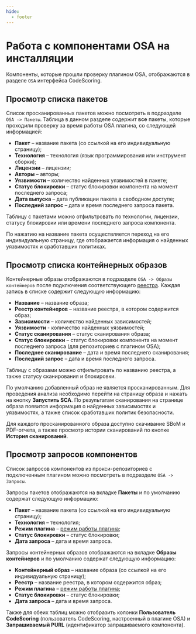 ```yaml
---
hide:
  - footer
---
```

# Работа с компонентами OSA на инсталляции

Компоненты, которые прошли проверку плагином OSA, отображаются в разделе `OSA` интерфейса CodeScoring.

## Просмотр списка пакетов

Список просканированных пакетов можно посмотреть в подразделе `OSA -> Пакеты`. Таблица в данном разделе содержит **все** пакеты, которые проходили проверку за время работы OSA плагина, со следующей информацией:

- **Пакет** – название пакета (со ссылкой на его индивидуальную страницу);
- **Технология** – технология (язык программирования или инструмент сборки);
- **Лицензии** – лицензии;
- **Авторы** – авторы;
- **Уязвимости** – количество найденных уязвимостей в пакете;
- **Статус блокировки** – статус блокировки компонента на момент последнего запроса;
- **Дата выпуска** – дата публикации пакета в свободном доступе;
- **Последний запрос** – дата и время последнего запроса пакета.

Таблицу с пакетами можно отфильтровать по технологии, лицензии, статусу блокировки или времени последнего запроса компонента.

По нажатию на название пакета осуществляется переход на его индивидуальную страницу, где отображается информация о найденных уязвимостях и сработавших политиках.

## Просмотр списка контейнерных образов

Контейнерные образы отображаются в подразделе `OSA -> Образы контейнеров` после подключения соответствующего [реестра](/osa/registries/). Каждая запись в списке содержит следующую информацию:

- **Название** – название образа;
- **Реестр контейнеров** – название реестра, в котором содержится образ;
- **Зависимости** – количество найденных зависимостей;
- **Уязвимости** - количество найденных уязвимостей;
- **Статус сканирования** – статус сканирования образа;
- **Статус блокировки** – статус блокировки компонента на момент последнего запроса (для репозиториев с плагином OSA);
- **Последнее сканирование** – дата и время последнего сканирования;
- **Последний запрос** – дата и время последнего запроса. 

Таблицу с образами можно отфильтровать по названию реестра, а также статусу сканирования и блокировки.

По умолчанию добавленный образ не является просканированным. Для проведения анализа необходимо перейти на страницу образа и нажать на кнопку **Запустить SCA**. По результатам сканирования на странице образа появится информация о найденных зависимостях и уязвимостях, а также список сработавших политик безопасности.

Для каждого просканированного образа доступно скачивание SBoM и PDF-отчета, а также просмотр истории сканирований по кнопке **История сканирований**.

## Просмотр запросов компонентов

Список запросов компонентов из прокси-репозиториев с подключенным плагином можно посмотреть в подразделе `OSA -> Запросы`.

Запросы пакетов отображаются на вкладке **Пакеты** и по умолчанию содержат следующую информацию:

- **Пакет** – название пакета (со ссылкой на его индивидуальную страницу);
- **Технология** – технология;
- **Режим плагина** – [режим работы плагина](/osa/nexus_osa/#_3);
- **Статус блокировки** – статус блокировки;
- **Дата запроса** – дата и время запроса.

Запросы контейнерных образов отображаются на вкладке **Образы контейнеров** и по умолчанию содержат следующую информацию:

- **Контейнерный образ** – название образа (со ссылкой на его индивидуальную страницу);
- **Реестр** – название реестра, в котором содержится образ;
- **Режим плагина** – [режим работы плагина](/osa/nexus_osa/#_3);
- **Статус блокировки** – статус блокировки;
- **Дата запроса** – дата и время запроса.

Также для обеих таблиц можно отобразить колонки **Пользователь CodeScoring** (пользователь CodeScoring, настроенный в плагине OSA) и **Запрашиваемый PURL** (идентификатор запрашиваемого компонента).
